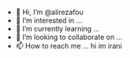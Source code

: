 - 👋 Hi, I’m @alirezafou
- 👀 I’m interested in ...
- 🌱 I’m currently learning ...
- 💞️ I’m looking to collaborate on ...
- 📫 How to reach me ...
hi im irani 
<!---
alirezafou/alirezafou is a ✨ special ✨ repository because its `README.md` (this file) appears on your GitHub profile.
You can click the Preview link to take a look at your changes.
--->
